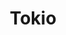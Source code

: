 ---
title: Tokio
date: 
draft: false

# descripcion
description : Espiral

materials: Plata 925

color: Plateado

dimensions: 4cm

code: 01-01-0014

type: "Aros"

categories: []

price: $3.760,00

price_eftvo: $3.200,00

# Images
# first image will be shown in the product page
images:
  # - image: "images/path_to_image"
  # La ubicacion de las imagenes es imagenes/Aros/Aros.Colgantes/01-01-0014-tokio
  - image: "./images/aros/colgantes/01-01-0014-espiral_a.jpeg"
  - image: "./images/aros/colgantes/01-01-0014-espiral_b.jpeg"
---